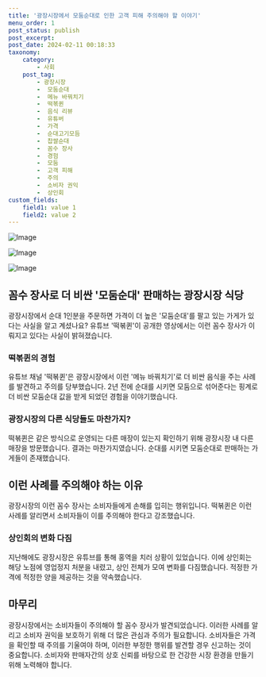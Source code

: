 ```yaml
---
title: '광장시장에서 모둠순대로 인한 고객 피해 주의해야 할 이야기'
menu_order: 1
post_status: publish
post_excerpt: 
post_date: 2024-02-11 00:18:33
taxonomy:
    category:
        - 사회
    post_tag:
        - 광장시장
        -  모둠순대
        -  메뉴 바꿔치기
        -  떡볶퀸
        -  음식 리뷰
        -  유튜버
        -  가격
        -  순대고기모듬
        -  찹쌀순대
        -  꼼수 장사
        -  경험
        -  모둠
        -  고객 피해
        -  주의
        -  소비자 권익
        -  상인회
custom_fields:
    field1: value 1
    field2: value 2
---
```


![Image](https://imgnews.pstatic.net/image/023/2024/02/10/0003816063_001_20240210214201067.jpg?type=w647)

![Image](https://imgnews.pstatic.net/image/023/2024/02/10/0003816063_002_20240210214201102.jpg?type=w647)

![Image](https://imgnews.pstatic.net/image/023/2024/02/10/0003816063_003_20240210214201131.jpg?type=w647)

## 꼼수 장사로 더 비싼 '모둠순대' 판매하는 광장시장 식당
광장시장에서 순대 1인분을 주문하면 가격이 더 높은 '모둠순대'를 팔고 있는 가게가 있다는 사실을 알고 계셨나요? 유튜브 '떡볶퀸'이 공개한 영상에서는 이런 꼼수 장사가 이뤄지고 있다는 사실이 밝혀졌습니다.
### 떡볶퀸의 경험
유튜브 채널 '떡볶퀸'은 광장시장에서 이런 '메뉴 바꿔치기'로 더 비싼 음식을 주는 사례를 발견하고 주의를 당부했습니다. 2년 전에 순대를 시키면 모둠으로 섞어준다는 핑계로 더 비싼 모둠순대 값을 받게 되었던 경험을 이야기했습니다.
### 광장시장의 다른 식당들도 마찬가지?
떡볶퀸은 같은 방식으로 운영되는 다른 매장이 있는지 확인하기 위해 광장시장 내 다른 매장을 방문했습니다. 결과는 마찬가지였습니다. 순대를 시키면 모둠순대로 판매하는 가게들이 존재했습니다.
## 이런 사례를 주의해야 하는 이유
광장시장의 이런 꼼수 장사는 소비자들에게 손해를 입히는 행위입니다. 떡볶퀸은 이런 사례를 알리면서 소비자들이 이를 주의해야 한다고 강조했습니다.
### 상인회의 변화 다짐
지난해에도 광장시장은 유튜브를 통해 홍역을 치러 상황이 있었습니다. 이에 상인회는 해당 노점에 영업정지 처분을 내렸고, 상인 전체가 모여 변화를 다짐했습니다. 적정한 가격에 적정한 양을 제공하는 것을 약속했습니다.
## 마무리
광장시장에서는 소비자들이 주의해야 할 꼼수 장사가 발견되었습니다. 이러한 사례를 알리고 소비자 권익을 보호하기 위해 더 많은 관심과 주의가 필요합니다. 소비자들은 가격을 확인할 때 주의를 기울여야 하며, 이러한 부정한 행위를 발견할 경우 신고하는 것이 중요합니다. 소비자와 판매자간의 상호 신뢰를 바탕으로 한 건강한 시장 환경을 만들기 위해 노력해야 합니다.
